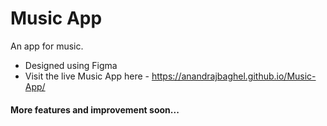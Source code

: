 # Music App
An app for music.
- Designed using Figma
- Visit the live Music App here - https://anandrajbaghel.github.io/Music-App/

#### More features and improvement soon...

